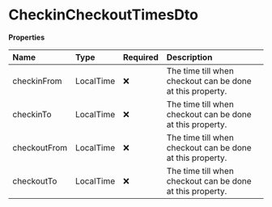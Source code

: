 # CheckinCheckoutTimesDto

**Properties**

| Name         | Type      | Required | Description                                               |
| :----------- | :-------- | :------- | :-------------------------------------------------------- |
| checkinFrom  | LocalTime | ❌       | The time till when checkout can be done at this property. |
| checkinTo    | LocalTime | ❌       | The time till when checkout can be done at this property. |
| checkoutFrom | LocalTime | ❌       | The time till when checkout can be done at this property. |
| checkoutTo   | LocalTime | ❌       | The time till when checkout can be done at this property. |

<!-- This file was generated by liblab | https://liblab.com/ -->
